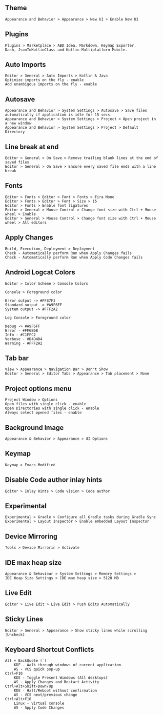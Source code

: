 ## Theme

    Appearance and Behavior > Appearance > New UI > Enable New UI
  
## Plugins

    Plugins > Marketplace > ABD Idea, Markdown, Keymap Exporter, 
	Dash, JsonToKotlinClass and Kotlin Multiplatform Mobile.
	
## Auto Imports
  
    Editor > General > Auto Imports > Kotlin & Java
    Optimize imports on the fly - enable
    Add unambigous imports on the fly - enable
    
## Autosave

    Appearance and Behavior > System Settings > Autosave > Save files automatically if application is idle for 15 secs.
    Appearance and Behavior > System Settings > Project > Open project in a new window
	Appearance and Behavior > System Settings > Project > Default Directory
	
## Line break at end

	Editor > General > On Save > Remove trailing blank lines at the end of saved files
	Editor > General > On Save > Ensure every saved file ends with a line break
    
## Fonts

    Editor > Fonts > Editor > Font > Fonts > Fira Mono
	Editor > Fonts > Editor > Font > Size > 15
	Editor > Fonts > Enable font ligatures
    Editor > General > Mouse Control > Change font size with Ctrl + Mouse wheel > Enable
	Editor > General > Mouse Control > Change font size with Ctrl + Mouse wheel > All editors
	
## Apply Changes

	Build, Execution, Deployment > Deployment
	Check - Automatically perform Run when Apply Changes fails
	Check - Automatically perform Run when Apply Code Changes fails
	
## Android Logcat Colors

	Editor > Color Scheme > Console Colors
	
	Console > Foreground color
	
	Error output -> #FFB7F3
	Standard output -> #A9F6FF
	System output -> #FFF2A2
	
	Log Console > Foreground color
		
	Debug -> #A9F6FF
	Error - #FF6B68
	Info - #C1FFC2
	Verbose - #D4D4D4
	Warning - #FFF2A2
		
## Tab bar

	View > Appearance > Navigation Bar > Don't Show
	Editor > General > Editor Tabs > Appearance > Tab placement > None
	
## Project options menu

	Project Window > Options 
	Open files with single click - enable
	Open Directories with single click - enable
	Always select opened files - enable

## Background Image

	Appearance & Behavior > Appearance > UI Options
	
## Keymap

	Keymap > Emacs Modified

## Disable Code author inlay hints

	Editor > Inlay Hints > Code vision > Code author

## Experimental

	Experimental > Gradle > Configure all Gradle tasks during Gradle Sync
	Experimental > Layout Inspector > Enable embedded Layout Inspector

## Device Mirroring

	Tools > Device Mirrorin > Activate

## IDE max heap size

	Appearance & Behaviour > System Settings > Memory Settings >
	IDE Heap Size Settings > IDE max heap size > 5120 MB

## Live Edit

	Editor > Live Edit > Live Edit > Push Edits Automatically

## Sticky Lines

	Editor > General > Appearance > Show sticky lines while scrolling (Uncheck)

## Keyboard Shortcut Conflicts

    Alt + BackQuote (`)
		KDE - Walk through windows of current application
		AS - VCS quick pop-up
	Ctrl+F10
		KDE - Toggle Present Windows (All desktops)
		AS - Apply Changes and Restart Activity
	Ctrl+Alt+Shift+Down/Up
		KDE - Halt/Reboot without confirmation
		AS - VCS next/previous change
    Ctrl+Alt+F10
        Linux - Virtual console
        AS - Apply Code Changes
